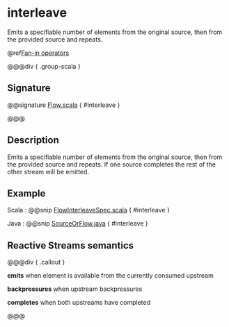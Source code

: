 # interleave

Emits a specifiable number of elements from the original source, then from the provided source and repeats.

@ref[Fan-in operators](../index.md#fan-in-operators)

@@@div { .group-scala }

## Signature

@@signature [Flow.scala](/akka-stream/src/main/scala/akka/stream/scaladsl/Flow.scala) { #interleave }

@@@

## Description

Emits a specifiable number of elements from the original source, then from the provided source and repeats. If one
source completes the rest of the other stream will be emitted.

## Example
Scala
:   @@snip [FlowInterleaveSpec.scala](/akka-stream-tests/src/test/scala/akka/stream/scaladsl/FlowInterleaveSpec.scala) { #interleave }

Java
:   @@snip [SourceOrFlow.java](/akka-docs/src/test/java/jdocs/stream/operators/SourceOrFlow.java) { #interleave }

## Reactive Streams semantics

@@@div { .callout }

**emits** when element is available from the currently consumed upstream

**backpressures** when upstream backpressures

**completes** when both upstreams have completed

@@@
